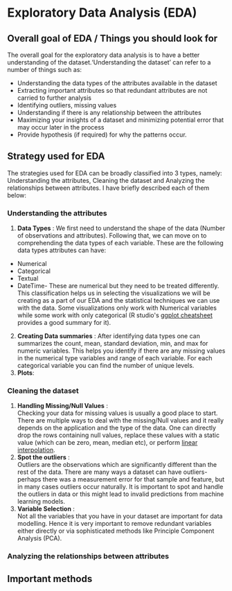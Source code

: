 # Exploratory Data Analysis (EDA)

## Overall goal of EDA / Things you should look for
The overall goal for the exploratory data analysis is to have a better understanding of the dataset.‘Understanding the dataset’ can refer to a number of things such as:  
* Understanding the data types of the attributes available in the dataset  
* Extracting important attributes so that redundant attributes are not carried to further analysis
* Identifying outliers, missing values 
* Understanding if there is any relationship between the attributes 
* Maximizing your insights of a dataset and minimizing potential error that may occur later in the process  
* Provide hypothesis (if required) for why the patterns occur. 

## Strategy used for EDA  
The strategies used for EDA can be broadly classified into 3 types, namely: Understanding the attributes, Cleaning the dataset and Analyzing the relationships between attributes. I have briefly described each of them below:  

### Understanding the attributes
1. **Data Types** : We first need to understand the shape of the data (Number of observations and attributes). Following that, we can move on to comprehending the data types of each variable. These are the following data types attributes can have:  
* Numerical
* Categorical
* Textual
* DateTime- These are numerical but they need to be treated differently. 
This classification helps us in selecting the visualizations we will be creating as a part of our EDA and the statistical techniques we can use with the data. Some visualizations only work with Numerical variables while some work with only categorical (R studio's [ggplot cheatsheet](https://www.rstudio.com/resources/cheatsheets/) provides a good summary for it).  
2. **Creating Data summaries** : After identifying data types one can summarizes the count, mean, standard deviation, min, and max for numeric variables. This helps you identify if there are any missing values in the numerical type variables and range of each variable. For each categorical variable you can find the number of unique levels. 
3. **Plots**: 

### Cleaning the dataset
1. **Handling Missing/Null Values** :  
Checking your data for missing values is usually a good place to start. There are multiple ways to deal with the missing/Null values and it really depends on the application and the type of the data. One can directly drop the rows containing null values, replace these values with a static value (which can be zero, mean, median etc), or perform [linear interpolation](https://en.wikipedia.org/wiki/Linear_interpolation).
2. **Spot the outliers** :  
Outliers are the observations which are significantly different than the rest of the data. There are many ways a dataset can have outliers- perhaps there was a measurement error for that sample and feature, but in many cases outliers occur naturally. It is important to spot and handle the outliers in data or this might lead to invalid predictions from machine learning models.
3. **Variable Selection** :  
Not all the variables that you have in your dataset are important for data modelling. Hence it is very important to remove redundant variables either directly or via sophisticated methods like Principle Component Analysis (PCA). 

### Analyzing the relationships between attributes


## Important methods
